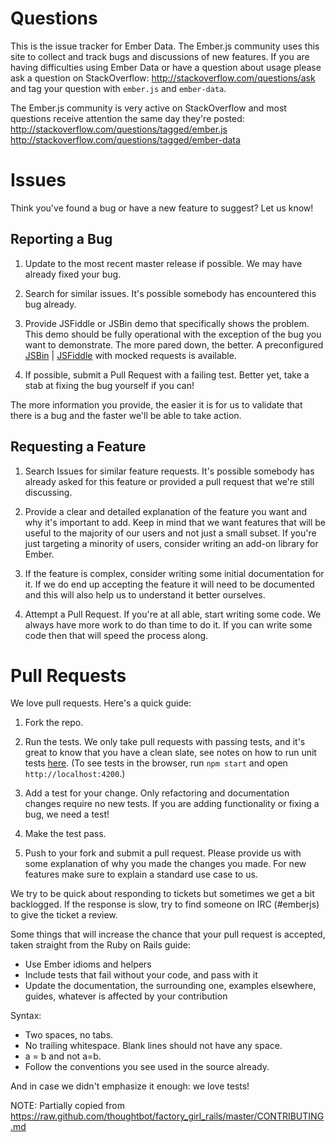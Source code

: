 # Questions

This is the issue tracker for Ember Data. The Ember.js community uses this site
to collect and track bugs and discussions of new features. If you are having
difficulties using Ember Data or have a question about usage please ask a
question on StackOverflow: http://stackoverflow.com/questions/ask and tag
your question with `ember.js` and `ember-data`.

The Ember.js community is very active on StackOverflow and most questions
receive attention the same day they're posted:
http://stackoverflow.com/questions/tagged/ember.js
http://stackoverflow.com/questions/tagged/ember-data

# Issues

Think you've found a bug or have a new feature to suggest? Let us know!

## Reporting a Bug
1. Update to the most recent master release if possible. We may have already
fixed your bug.

2. Search for similar issues. It's possible somebody has encountered
this bug already.

3. Provide JSFiddle or JSBin demo that specifically shows the problem. This
demo should be fully operational with the exception of the bug you want to
demonstrate. The more pared down, the better. A preconfigured [JSBin][1] |
[JSFiddle][2] with mocked requests is available.

[1]: http://emberjs.jsbin.com/butef/1/edit
[2]: http://jsfiddle.net/ty6xgfqc/

4. If possible, submit a Pull Request with a failing test. Better yet, take
a stab at fixing the bug yourself if you can!

The more information you provide, the easier it is for us to validate that
there is a bug and the faster we'll be able to take action.

## Requesting a Feature

1. Search Issues for similar feature requests. It's possible somebody has
already asked for this feature or provided a pull request that we're still
discussing.

2. Provide a clear and detailed explanation of the feature you want and why
it's important to add. Keep in mind that we want features that will be useful
to the majority of our users and not just a small subset. If you're just
targeting a minority of users, consider writing an add-on library for Ember.

3. If the feature is complex, consider writing some initial documentation for
it. If we do end up accepting the feature it will need to be documented and
this will also help us to understand it better ourselves.

4. Attempt a Pull Request. If you're at all able, start writing some code. We
always have more work to do than time to do it. If you can write some code
then that will speed the process along.

# Pull Requests

We love pull requests. Here's a quick guide:

1. Fork the repo.

2. Run the tests. We only take pull requests with passing tests, and it's great
to know that you have a clean slate, see notes on how to run unit tests [here](https://github.com/emberjs/data#how-to-run-unit-tests). (To see tests in the browser,
run `npm start` and open `http://localhost:4200`.)

3. Add a test for your change. Only refactoring and documentation changes
require no new tests. If you are adding functionality or fixing a bug, we need
a test!

4. Make the test pass.

5. Push to your fork and submit a pull request. Please provide us with some
explanation of why you made the changes you made. For new features make sure to
explain a standard use case to us.

We try to be quick about responding to tickets but sometimes we get a bit
backlogged. If the response is slow, try to find someone on IRC (#emberjs) to
give the ticket a review.

Some things that will increase the chance that your pull request is accepted,
taken straight from the Ruby on Rails guide:

* Use Ember idioms and helpers
* Include tests that fail without your code, and pass with it
* Update the documentation, the surrounding one, examples elsewhere, guides,
  whatever is affected by your contribution

Syntax:

* Two spaces, no tabs.
* No trailing whitespace. Blank lines should not have any space.
* a = b and not a=b.
* Follow the conventions you see used in the source already.

And in case we didn't emphasize it enough: we love tests!

NOTE: Partially copied from https://raw.github.com/thoughtbot/factory_girl_rails/master/CONTRIBUTING.md

